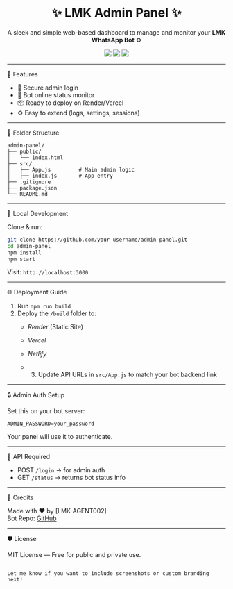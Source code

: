 <h1 align="center">✨ LMK Admin Panel ✨</h1>

<p align="center">
  A sleek and simple web-based dashboard to manage and monitor your <strong>LMK WhatsApp Bot</strong> ⚙️
</p>

<p align="center">
  <img src="https://img.shields.io/badge/Status-Working-brightgreen?style=flat-square" />
  <img src="https://img.shields.io/badge/Frontend-React-blue?style=flat-square" />
  <img src="https://img.shields.io/badge/Backend-Express%20JS-red?style=flat-square" />
</p>

---

🚀 Features

- 🔐 Secure admin login
- 📡 Bot online status monitor
- 📦 Ready to deploy on Render/Vercel
- ⚙️ Easy to extend (logs, settings, sessions)

---

🧩 Folder Structure

```
admin-panel/
├── public/
│   └── index.html
├── src/
│   ├── App.js         # Main admin logic
│   ├── index.js       # App entry
├── .gitignore
├── package.json
└── README.md
```

---

🧪 Local Development

Clone & run:

```bash
git clone https://github.com/your-username/admin-panel.git
cd admin-panel
npm install
npm start
```

Visit: `http://localhost:3000`

---

🌐 Deployment Guide

1. Run `npm run build`
2. Deploy the `/build` folder to:
   - *Render* (Static Site)
   - *Vercel*
   - *Netlify*
  
   - 3. Update API URLs in `src/App.js` to match your bot backend link

---

🔒 Admin Auth Setup

Set this on your bot server:

```env
ADMIN_PASSWORD=your_password
```

Your panel will use it to authenticate.

---

📡 API Required

- POST `/login` → for admin auth
- GET `/status` → returns bot status info

---

💖 Credits

Made with ❤️ by [LMK-AGENT002]  
Bot Repo: [GitHub](https://github.com/LMK358/LMK-AGENT002-MD-)

---

🛡 License

MIT License — Free for public and private use.
```

Let me know if you want to include screenshots or custom branding next!
